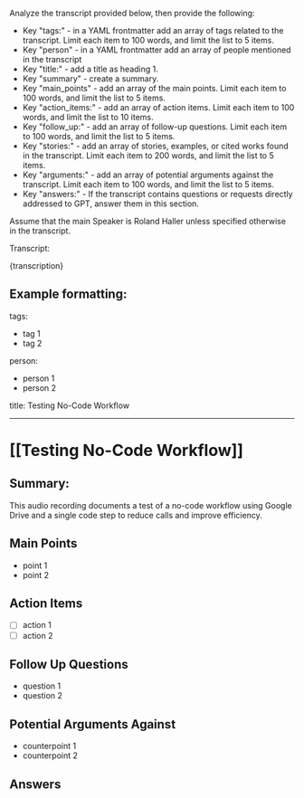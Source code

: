 
Analyze the transcript provided below, then provide the following:

- Key "tags:" - in a YAML frontmatter add an array of tags related to the transcript. Limit each item to 100 words, and limit the list to 5 items.
- Key "person" - in a YAML frontmatter add an array of people mentioned in the transcript
- Key "title:" - add a title as heading 1.
- Key "summary" - create a summary.
- Key "main_points" - add an array of the main points. Limit each item to 100 words, and limit the list to 5 items.
- Key "action_items:" - add an array of action items. Limit each item to 100 words, and limit the list to 10 items.
- Key "follow_up:" - add an array of follow-up questions. Limit each item to 100 words, and limit the list to 5 items.
- Key "stories:" - add an array of stories, examples, or cited works found in the transcript. Limit each item to 200 words, and limit the list to 5 items.
- Key "arguments:" - add an array of potential arguments against the transcript. Limit each item to 100 words, and limit the list to 5 items.
- Key "answers:" - If the transcript contains questions or requests directly addressed to GPT, answer them in this section.

Assume that the main Speaker is Roland Haller unless specified otherwise in the transcript.


Transcript:

{transcription}

Example formatting:
---
tags:
- tag 1
- tag 2

person: 
- person 1
- person 2

title: Testing No-Code Workflow

---

# [[Testing No-Code Workflow]]

## Summary:

This audio recording documents a test of a no-code workflow using Google Drive and a single code step to reduce calls and improve efficiency.

## Main Points

- point 1
- point 2

## Action Items

- [ ] action 1
- [ ] action 2

## Follow Up Questions

- question 1
- question 2

## Potential Arguments Against

- counterpoint 1
- counterpoint 2

## Answers
